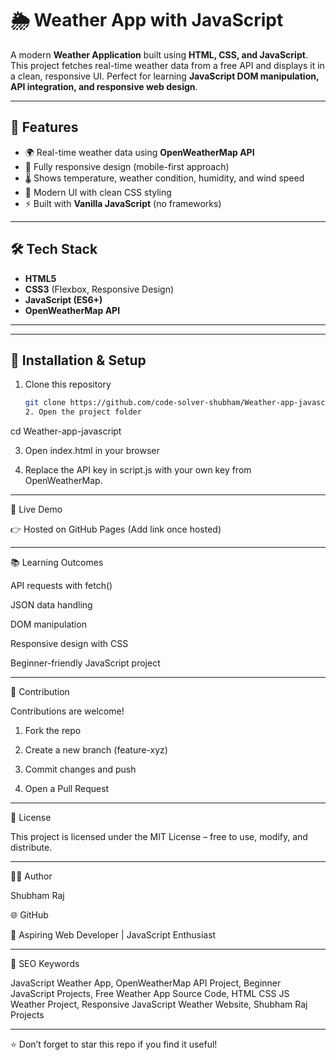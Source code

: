 # 🌦️ Weather App with JavaScript  

A modern **Weather Application** built using **HTML, CSS, and JavaScript**. This project fetches real-time weather data from a free API and displays it in a clean, responsive UI. Perfect for learning **JavaScript DOM manipulation, API integration, and responsive web design**.  

---

## 🚀 Features
- 🌍 Real-time weather data using **OpenWeatherMap API**  
- 📱 Fully responsive design (mobile-first approach)  
- 🌡️ Shows temperature, weather condition, humidity, and wind speed  
- 🎨 Modern UI with clean CSS styling  
- ⚡ Built with **Vanilla JavaScript** (no frameworks)  

---

## 🛠️ Tech Stack
- **HTML5**  
- **CSS3** (Flexbox, Responsive Design)  
- **JavaScript (ES6+)**  
- **OpenWeatherMap API**  

---


---

## 📂 Installation & Setup  

1. Clone this repository  
   ```bash
   git clone https://github.com/code-solver-shubham/Weather-app-javascript.git
   2. Open the project folder

cd Weather-app-javascript


3. Open index.html in your browser


4. Replace the API key in script.js with your own key from OpenWeatherMap.




---

🌟 Live Demo

👉 Hosted on GitHub Pages (Add link once hosted)


---

📚 Learning Outcomes

API requests with fetch()

JSON data handling

DOM manipulation

Responsive design with CSS

Beginner-friendly JavaScript project



---

🤝 Contribution

Contributions are welcome!

1. Fork the repo


2. Create a new branch (feature-xyz)


3. Commit changes and push


4. Open a Pull Request




---

📜 License

This project is licensed under the MIT License – free to use, modify, and distribute.


---

👨‍💻 Author

Shubham Raj

🌐 GitHub

💼 Aspiring Web Developer | JavaScript Enthusiast



---

🔑 SEO Keywords

JavaScript Weather App, OpenWeatherMap API Project, Beginner JavaScript Projects, Free Weather App Source Code, HTML CSS JS Weather Project, Responsive JavaScript Weather Website, Shubham Raj Projects


---

⭐ Don’t forget to star this repo if you find it useful!

